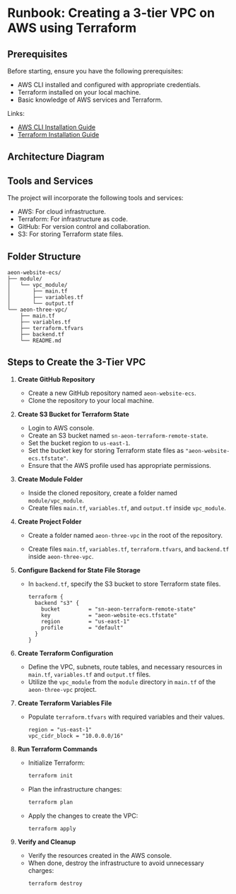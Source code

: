 # Runbook: Creating a 3-tier VPC on AWS using Terraform

## Prerequisites
Before starting, ensure you have the following prerequisites:
- AWS CLI installed and configured with appropriate credentials.
- Terraform installed on your local machine.
- Basic knowledge of AWS services and Terraform.

Links:
- [AWS CLI Installation Guide](https://docs.aws.amazon.com/cli/latest/userguide/install-cliv2.html)
- [Terraform Installation Guide](https://learn.hashicorp.com/tutorials/terraform/install-cli)

## Architecture Diagram


## Tools and Services
The project will incorporate the following tools and services:
- AWS: For cloud infrastructure.
- Terraform: For infrastructure as code.
- GitHub: For version control and collaboration.
- S3: For storing Terraform state files.

## Folder Structure
```
aeon-website-ecs/
├── module/
│   └── vpc_module/
│       ├── main.tf
│       ├── variables.tf
│       └── output.tf
└── aeon-three-vpc/
    ├── main.tf
    ├── variables.tf
    ├── terraform.tfvars
    ├── backend.tf
    └── README.md
```

## Steps to Create the 3-Tier VPC

1. **Create GitHub Repository**
   - Create a new GitHub repository named `aeon-website-ecs`.
   - Clone the repository to your local machine.

2. **Create S3 Bucket for Terraform State**
   - Login to AWS console.
   - Create an S3 bucket named `sn-aeon-terraform-remote-state`.
   - Set the bucket region to `us-east-1`.
   - Set the bucket key for storing Terraform state files as `"aeon-website-ecs.tfstate"`.
   - Ensure that the AWS profile used has appropriate permissions.

3. **Create Module Folder**
   - Inside the cloned repository, create a folder named `module/vpc_module`.
   - Create files `main.tf`, `variables.tf`, and `output.tf` inside `vpc_module`.
   

4. **Create Project Folder**
   - Create a folder named `aeon-three-vpc` in the root of the repository.

   - Create files `main.tf`, `variables.tf`, `terraform.tfvars`, and `backend.tf` inside `aeon-three-vpc`.

5. **Configure Backend for State File Storage**
   - In `backend.tf`, specify the S3 bucket to store Terraform state files.
     ```hcl
     terraform {
       backend "s3" {
         bucket         = "sn-aeon-terraform-remote-state"
         key            = "aeon-website-ecs.tfstate"
         region         = "us-east-1"
         profile        = "default"
       }
     }
     ```

6. **Create Terraform Configuration**
   - Define the VPC, subnets, route tables, and necessary resources in `main.tf`, `variables.tf` and `output.tf` files.
   - Utilize the `vpc_module` from the `module` directory in `main.tf` of the `aeon-three-vpc` project.
7. **Create Terraform Variables File**
   - Populate `terraform.tfvars` with required variables and their values.
     ```hcl
     region = "us-east-1"
     vpc_cidr_block = "10.0.0.0/16"
     ```
   
8. **Run Terraform Commands**
   - Initialize Terraform:
     ```sh
     terraform init
     ```
   - Plan the infrastructure changes:
     ```sh
     terraform plan
     ```
   - Apply the changes to create the VPC:
     ```sh
     terraform apply
     ```

9. **Verify and Cleanup**
   - Verify the resources created in the AWS console.
   - When done, destroy the infrastructure to avoid unnecessary charges:
     ```sh
     terraform destroy
     ```

